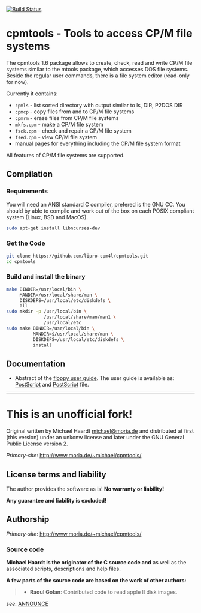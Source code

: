 [![Build Status](https://travis-ci.org/lipro-cpm4l/cpmtools.svg?branch=master)](https://travis-ci.org/lipro-cpm4l/cpmtools)

cpmtools - Tools to access CP/M file systems
============================================

The cpmtools 1.6 package allows to create, check, read and write CP/M file
systems similar to the mtools package, which accesses DOS file systems.
Beside the regular user commands, there is a file system editor (read-only
for now).

Currently it contains:

- `cpmls` - list sorted directory with output similar to ls, DIR, P2DOS DIR
- `cpmcp` - copy files from and to CP/M file systems
- `cpmrm` - erase files from CP/M file systems
- `mkfs.cpm` - make a CP/M file system
- `fsck.cpm` - check and repair a CP/M file system
- `fsed.cpm` - view CP/M file system
- manual pages for everything including the CP/M file system format

All features of CP/M file systems are supported.

## Compilation

### Requirements

You will need an ANSI standard C compiler, prefered is the GNU CC.
You should by able to compile and work out of the box on each POSIX
compliant system (Linux, BSD and MacOS).

```bash
sudo apt-get install libncurses-dev
```

### Get the Code

```bash
git clone https://github.com/lipro-cpm4l/cpmtools.git
cd cpmtools
```

### Build and install the binary

```bash
make BINDIR=/usr/local/bin \
     MANDIR=/usr/local/share/man \
     DISKDEFS=/usr/local/etc/diskdefs \
     all
sudo mkdir -p /usr/local/bin \
              /usr/local/share/man/man1 \
              /usr/local/etc
sudo make BINDIR=/usr/local/bin \
          MANDIR=$/usr/local/share/man \
          DISKDEFS=/usr/local/etc/diskdefs \
          install
```

## Documentation

- Abstract of the [floppy user guide](http://www.moria.de/~michael/floppy/).
  The user guide is available as:
  [PostScript](http://www.moria.de/~michael/floppy/floppy.ps) and
  [PostScript](http://www.moria.de/~michael/floppy/floppy.pdf) file.

---

This is an unofficial fork!
===========================

Original written by Michael Haardt <michael@moria.de> and distributed
at first (this version) under an unkonw license and later under the
GNU General Public License version 2.

*Primary-site*: http://www.moria.de/~michael/cpmtools/

## License terms and liability

The author provides the software as is! **No warranty or liability!**

**Any guarantee and liability is excluded!**

## Authorship

*Primary-site*: http://www.moria.de/~michael/cpmtools/

### Source code

**Michael Haardt is the originator of the C source code and**
as well as the associated scripts, descriptions and help files.

**A few parts of the source code are based on the work of other
authors:**

> - **Raoul Golan**:
>   Contributed code to read apple II disk images.

*see*: [ANNOUNCE](ANNOUNCE)
